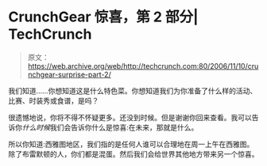 # CrunchGear 惊喜，第 2 部分| TechCrunch

> 原文：<https://web.archive.org/web/http://techcrunch.com:80/2006/11/10/crunchgear-surprise-part-2/>

我们知道……你想知道这是什么特色菜。你想知道我们为你准备了什么样的活动、比赛、时装秀或食谱，是吗？

很遗憾地说，你将不得不怀疑更多。还没到时候。但是谢谢你回来查看。我可以告诉你*什么时候*我们会告诉你什么是惊喜:在未来，那就是什么。

所以你知道:西雅图地区，我们指的是任何人谁可以合理地在周一上午在西雅图。除了布雷默顿的人，你们都是混蛋。然后我们会给世界其他地方带来另一个惊喜。